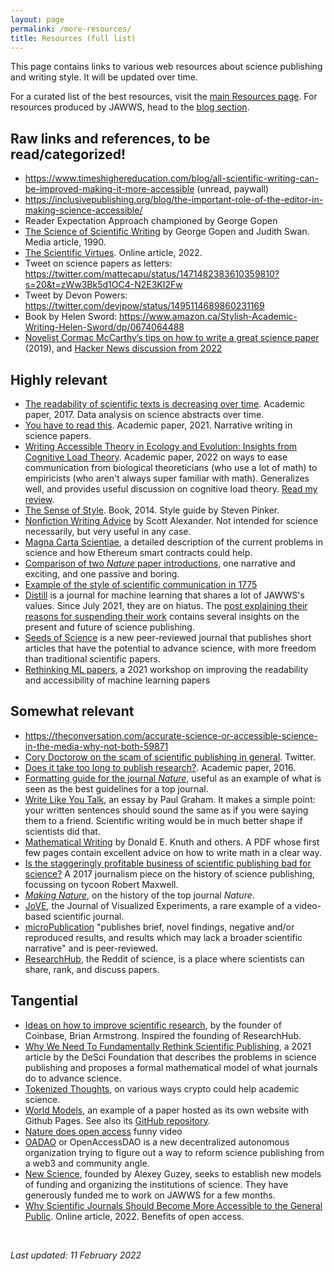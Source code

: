 ```yaml
---
layout: page
permalink: /more-resources/
title: Resources (full list)
---
```


This page contains links to various web resources about science publishing and writing style. It will be updated over time. 

For a curated list of the best resources, visit the [main Resources page](https://jawws.org/resources/). For resources produced by JAWWS, head to the [blog section](https://jawws.org/blog/).

## Raw links and references, to be read/categorized!
- https://www.timeshighereducation.com/blog/all-scientific-writing-can-be-improved-making-it-more-accessible (unread, paywall)
- https://inclusivepublishing.org/blog/the-important-role-of-the-editor-in-making-science-accessible/
- Reader Expectation Approach championed by George Gopen
- [The Science of Scientific Writing](https://cseweb.ucsd.edu/~swanson/papers/science-of-writing.pdf) by George Gopen and Judith Swan. Media article, 1990. 
- [The Scientific Virtues](https://slimemoldtimemold.com/2022/02/10/the-scientific-virtues/). Online article, 2022.
- Tweet on science papers as letters: https://twitter.com/mattecapu/status/1471482383610359810?s=20&t=zWw3Bk5d1OC4-N2E3KI2Fw
- Tweet by Devon Powers: https://twitter.com/devjpow/status/1495114689860231169
- Book by Helen Sword: https://www.amazon.ca/Stylish-Academic-Writing-Helen-Sword/dp/0674064488
- [Novelist Cormac McCarthy’s tips on how to write a great science paper](https://www.nature.com/articles/d41586-019-02918-5) (2019), and [Hacker News discussion from 2022](https://news.ycombinator.com/item?id=30611829)

## Highly relevant 
- [The readability of scientific texts is decreasing over time](https://elifesciences.org/articles/27725). Academic paper, 2017. Data analysis on science abstracts over time.
- [You have to read this](https://www.nature.com/articles/s41562-021-01221-6). Academic paper, 2021. Narrative writing in science papers. 
- [Writing Accessible Theory in Ecology and Evolution: Insights from Cognitive Load Theory](https://academic.oup.com/bioscience/advance-article-abstract/doi/10.1093/biosci/biab133/6482999?redirectedFrom=fulltext). Academic paper, 2022 on ways to ease communication from biological theoreticians (who use a lot of math) to empiricists (who aren't always super familiar with math). Generalizes well, and provides useful discussion on cognitive load theory. [Read my review](https://jawws.org/blog/2022/01/15/writing-accessible-theory-ecology-evolution.html).
- [The Sense of Style](). Book, 2014. Style guide by Steven Pinker.
- [Nonfiction Writing Advice](https://slatestarcodex.com/2016/02/20/writing-advice/) by Scott Alexander. Not intended for science necessarily, but very useful in any case.
- [Magna Carta Scientiae](https://atoms.org/scientiae), a detailed description of the current problems in science and how Ethereum smart contracts could help.
- [Comparison of two _Nature_ paper introductions](https://twitter.com/kulesatony/status/1457341823442198528?s=20), one narrative and exciting, and one passive and boring.
- [Example of the style of scientific communication in 1775](https://twitter.com/metaflav/status/1469387267844231171?s=20)
- [Distill](https://distill.pub/) is a journal for machine learning that shares a lot of JAWWS's values. Since July 2021, they are on hiatus. The [post explaining their reasons for suspending their work](https://distill.pub/2021/distill-hiatus/) contains several insights on the present and future of science publishing.
- [Seeds of Science](https://www.theseedsofscience.org/) is a new peer-reviewed journal that publishes short articles that have the potential to advance science, with more freedom than traditional scientific papers.
- [Rethinking ML papers](https://rethinkingmlpapers.github.io/), a 2021 workshop on improving the readability and accessibility of machine learning papers


## Somewhat relevant
- https://theconversation.com/accurate-science-or-accessible-science-in-the-media-why-not-both-59871
- [Cory Doctorow on the scam of scientific publishing in general](https://twitter.com/doctorow/status/1453753539726094341?s=20). Twitter. 
- [Does it take too long to publish research?](https://www.nature.com/articles/530148a). Academic paper, 2016.
- [Formatting guide for the journal *Nature*](https://www.nature.com/nature/for-authors/formatting-guide), useful as an example of what is seen as the best guidelines for a top journal.
- [Write Like You Talk](http://www.paulgraham.com/talk.html), an essay by Paul Graham. It makes a simple point: your written sentences should sound the same as if you were saying them to a friend. Scientific writing would be in much better shape if scientists did that.
- [Mathematical Writing](https://jmlr.csail.mit.edu/reviewing-papers/knuth_mathematical_writing.pdf) by Donald E. Knuth and others. A PDF whose first few pages contain excellent advice on how to write math in a clear way.
- [Is the staggeringly profitable business of scientific publishing bad for science?](https://www.theguardian.com/science/2017/jun/27/profitable-business-scientific-publishing-bad-for-science) A 2017 journalism piece on the history of science publishing, focussing on tycoon Robert Maxwell.
- [*Making Nature*](https://www.google.com/books/edition/Making_Nature/bqcQCgAAQBAJ), on the history of the top journal *Nature*.
- [JoVE](https://www.jove.com/), the Journal of Visualized Experiments, a rare example of a video-based scientific journal.
- [microPublication](https://www.micropublication.org/) "publishes brief, novel findings, negative and/or reproduced results, and results which may lack a broader scientific narrative" and is peer-reviewed.
- [ResearchHub](https://www.researchhub.com/), the Reddit of science, is a place where scientists can share, rank, and discuss papers.


## Tangential
- [Ideas on how to improve scientific research](https://barmstrong.medium.com/ideas-on-how-to-improve-scientific-research-9e2e56474132), by the founder of Coinbase, Brian Armstrong. Inspired the founding of ResearchHub.
- [Why We Need To Fundamentally Rethink Scientific Publishing](https://desci.medium.com/why-we-need-to-fundamentally-rethink-scientific-publishing-43f2ae39af76), a 2021 article by the DeSci Foundation that describes the problems in science publishing and proposes a formal mathematical model of what journals do to advance science.
- [Tokenized Thoughts](https://0xboodle.substack.com/p/tokenized-thought), on various ways crypto could help academic science.
- [World Models](https://worldmodels.github.io/), an example of a paper hosted as its own website with Github Pages. See also its [GitHub repository](https://github.com/worldmodels/worldmodels.github.io).
- [Nature does open access](https://twitter.com/DGlaucomflecken/status/1484679759829209090?s=20) funny video
- [OADAO](https://oadao.org) or OpenAccessDAO is a new decentralized autonomous organization trying to figure out a way to reform science publishing from a web3 and community angle.
- [New Science](https://newscience.org/), founded by Alexey Guzey, seeks to establish new models of funding and organizing the institutions of science. They have generously funded me to work on JAWWS for a few months.
- [Why Scientific Journals Should Become More Accessible to the General Public](https://www.euroscientist.com/scientific-journals-more-accessible-to-the-general-public/). Online article, 2022. Benefits of open access.

<br>

*Last updated: 11 February 2022*
